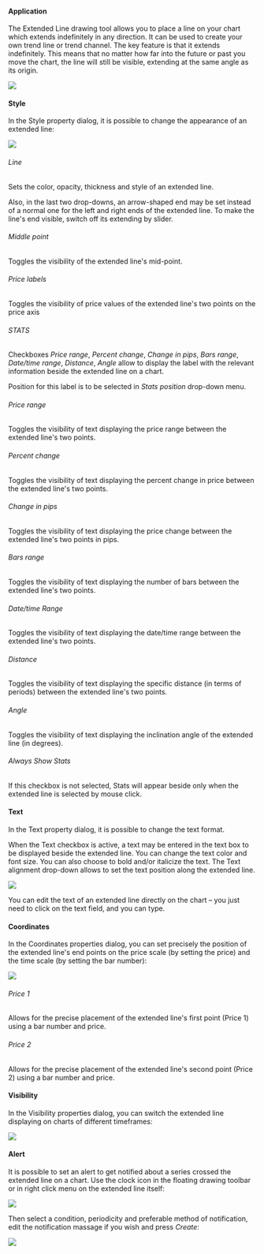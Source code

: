 #### Application

The Extended Line drawing tool allows you to place a line on your chart which extends indefinitely in any direction. It can be used to create your own trend line or trend channel. The key feature is that it extends indefinitely. This means that no matter how far into the future or past you move the chart, the line will still be visible, extending at the same angle as its origin.

![](https://s3.amazonaws.com/cdn.freshdesk.com/data/helpdesk/attachments/production/43525288388/original/HgEnBr7COx9uKY_QRRMbo2QdSaUn_yQfuA.png?1732446238)

#### Style

In the Style property dialog, it is possible to change the appearance of an extended line:

![](https://s3.amazonaws.com/cdn.freshdesk.com/data/helpdesk/attachments/production/43531791207/original/ztTV1xvRVSnwANwQQNctHOwtr5-hL_KDcQ.png?1735382226)

###### Line

Sets the color, opacity, thickness and style of an extended line. 

Also, in the last two drop-downs, an arrow-shaped end may be set instead of a normal one for the left and right ends of the extended line. To make the line's end visible, switch off its extending by slider.

###### Middle point

Toggles the visibility of the extended line's mid-point.

###### Price labels

Toggles the visibility of price values of the extended line's two points on the price axis

###### STATS

Checkboxes _Price range_, _Percent change_, _Change in pips_, _Bars range_, _Date/time range_, _Distance_, _Angle_ allow to display the label with the relevant information beside the extended line on a chart.

Position for this label is to be selected in _Stats position_ drop-down menu.

###### Price range

Toggles the visibility of text displaying the price range between the extended line's two points.

###### Percent change

Toggles the visibility of text displaying the percent change in price between the extended line's two points.

###### Change in pips

Toggles the visibility of text displaying the price change between the extended line's two points in pips.

###### Bars range

Toggles the visibility of text displaying the number of bars between the extended line's two points.

###### Date/time Range

Toggles the visibility of text displaying the date/time range between the extended line's two points.

###### Distance

Toggles the visibility of text displaying the specific distance (in terms of periods) between the extended line's two points.

###### Angle

Toggles the visibility of text displaying the inclination angle of the extended line (in degrees).

###### Always Show Stats

If this checkbox is not selected, Stats will appear beside only when the extended line is selected by mouse click.

#### Text

In the Text property dialog, it is possible to change the text format.

When the Text checkbox is active, a text may be entered in the text box to be displayed beside the extended line. You can change the text color and font size. You can also choose to bold and/or italicize the text. The Text alignment drop-down allows to set the text position along the extended line.

![](https://s3.amazonaws.com/cdn.freshdesk.com/data/helpdesk/attachments/production/43525290137/original/RMoZ8fAqduT2e6QM5YKk95wTaXmuQavs0g.png?1732448599)

You can edit the text of an extended line directly on the chart – you just need to click on the text field, and you can type.

#### Coordinates

In the Coordinates properties dialog, you can set precisely the position of the extended line's end points on the price scale (by setting the price) and the time scale (by setting the bar number):

![](https://s3.amazonaws.com/cdn.freshdesk.com/data/helpdesk/attachments/production/43525290174/original/KyLL6Cgodr-KZuvHK8azvmFJOxWuBgRmyA.png?1732448650)

###### Price 1

Allows for the precise placement of the extended line's first point (Price 1) using a bar number and price.

###### Price 2

Allows for the precise placement of the extended line's second point (Price 2) using a bar number and price.

#### Visibility

In the Visibility properties dialog, you can switch the extended line displaying on charts of different timeframes:

![](https://s3.amazonaws.com/cdn.freshdesk.com/data/helpdesk/attachments/production/43525290179/original/wf3gtfvojuMOh9IkP0U1Z5akB1Ua8f41Ig.png?1732448670)

#### Alert

It is possible to set an alert to get notified about a series crossed the extended line on a chart. Use the clock icon in the floating drawing toolbar or in right click menu on the extended line itself:

![](https://s3.amazonaws.com/cdn.freshdesk.com/data/helpdesk/attachments/production/43525290228/original/YKfueCOngfYGm5Vkx1JoE3_b2Hp6tN_lrg.png?1732448713)

Then select a condition, periodicity and preferable method of notification, edit the notification massage if you wish and press _Create_:

![](https://s3.amazonaws.com/cdn.freshdesk.com/data/helpdesk/attachments/production/43525290233/original/l0INcSaPI_nv5E9w4nx1_l1zMt03jCt32A.png?1732448724)